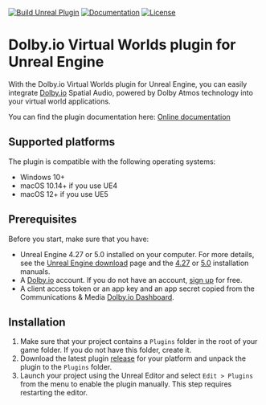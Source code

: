 [![Build Unreal Plugin](https://github.com/DolbyIO/comms-sdk-unreal/actions/workflows/build.yml/badge.svg)](https://github.com/DolbyIO/comms-sdk-unreal/actions/workflows/build.yml)
[![Documentation](https://github.com/DolbyIO/comms-sdk-unreal/actions/workflows/deploy-to-github-pages.yml/badge.svg)](https://github.com/DolbyIO/comms-sdk-unreal/actions/workflows/deploy-to-github-pages.yml)
[![License](https://img.shields.io/github/license/DolbyIO/comms-sdk-unreal)](LICENSE)

# Dolby.io Virtual Worlds plugin for Unreal Engine

With the Dolby.io Virtual Worlds plugin for Unreal Engine, you can easily integrate [Dolby.io](https://dolby.io) Spatial Audio, powered by Dolby Atmos technology into your virtual world applications.

You can find the plugin documentation here: [Online documentation](https://api-references.dolby.io/comms-sdk-unreal/)

## Supported platforms

The plugin is compatible with the following operating systems:
- Windows 10+
- macOS 10.14+ if you use UE4
- macOS 12+ if you use UE5

## Prerequisites

Before you start, make sure that you have:
- Unreal Engine 4.27 or 5.0 installed on your computer. For more details, see the [Unreal Engine download](https://www.unrealengine.com/en-US/download) page and the [4.27](https://docs.unrealengine.com/4.27/en-US/Basics/InstallingUnrealEngine/) or [5.0](https://docs.unrealengine.com/5.0/en-US/installing-unreal-engine/) installation manuals.
- A [Dolby.io](https://dolby.io) account. If you do not have an account, [sign up](https://dolby.io/signup) for free.
- A client access token or an app key and an app secret copied from the Communications & Media [Dolby.io Dashboard](https://dashboard.dolby.io/).

## Installation

1. Make sure that your project contains a `Plugins` folder in the root of your game folder. If you do not have this folder, create it.
2. Download the latest plugin [release](https://github.com/DolbyIO/comms-sdk-unreal/releases) for your platform and unpack the plugin to the `Plugins` folder.
3. Launch your project using the Unreal Editor and select `Edit > Plugins` from the menu to enable the plugin manually. This step requires restarting the editor.
